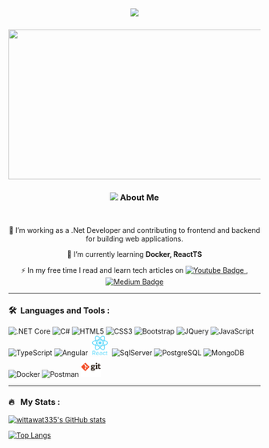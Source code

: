 <h1 align="center">
    <img src="https://readme-typing-svg.herokuapp.com/?font=Righteous&size=35&center=true&vCenter=true&width=500&height=70&duration=4000&lines=Hi!+👋;+I'm+Wittawat+Fuangfu;" />
</h1>
<p align="center"><img src="https://media.giphy.com/media/dWesBcTLavkZuG35MI/giphy.gif" width="600" height="300"  /></p>

<h3 align="center"><img src="https://media.giphy.com/media/RbDKaczqWovIugyJmW/giphy.gif" width="30">&nbsp;About Me</h3>

<br/>

<div align="center">

 🔭 I’m working as a .Net Developer and contributing to frontend and backend for building web applications.
 
 🌱 I’m currently learning **Docker, ReactTS**

 ⚡ In my free time I read and learn tech articles on <a href="https://www.youtube.com/channel/UCeKE6wQHTt5JpS9_RsH4hrg" target="_blank">
    <img src="https://img.shields.io/badge/YouTube-red?style=for-the-badge&logo=youtube&logoColor=white" alt="Youtube Badge"/>
  </a> ,<a href="https://medium.com" target="_blank">
    <img src="https://img.shields.io/badge/Medium-%23000000?style=for-the-badge&logo=medium&link=https%3A%2F%2Fmedium.com%2F" alt="Medium Badge"/>
  </a>
</div>


---

### 🛠 &nbsp;Languages and Tools :
<p align="left">
<img src="https://github.com/dotnet/docs/blob/cb475ed45f881e9462e34764480d3b0ebce85e91/docs/images/hub/netcore.svg" width="40" height="40" title=".Net Core" alt=".NET Core"/>
<img src="https://raw.githubusercontent.com/danielcranney/readme-generator/main/public/icons/skills/csharp-colored.svg" width="40" height="40" title="C#" alt="C#" />
<img src="https://raw.githubusercontent.com/danielcranney/readme-generator/main/public/icons/skills/html5-colored.svg" width="40" height="40" title="HTML5" alt="HTML5" />
<img src="https://raw.githubusercontent.com/danielcranney/readme-generator/main/public/icons/skills/css3-colored.svg" width="40" height="40" title="CSS3" alt="CSS3" />
<img src="https://raw.githubusercontent.com/danielcranney/readme-generator/main/public/icons/skills/bootstrap-colored.svg" width="40" height="40" title="Bootstrap" alt="Bootstrap" />
<img src="https://raw.githubusercontent.com/danielcranney/readme-generator/main/public/icons/skills/jquery-colored.svg" width="40" height="40" alt="JQuery" title="JQuery"/>
<img src="https://raw.githubusercontent.com/danielcranney/readme-generator/main/public/icons/skills/javascript-colored.svg" width="40" height="40" alt="JavaScript" title="JavaScript"/>
<img src="https://raw.githubusercontent.com/danielcranney/readme-generator/main/public/icons/skills/typescript-colored.svg" width="40" height="40" alt="TypeScript" title="TypeScript"/>
<img src="https://raw.githubusercontent.com/danielcranney/readme-generator/main/public/icons/skills/angularjs-colored.svg" width="40" height="40" alt="Angular" title="Angular"/>
<img src="https://github.com/devicons/devicon/blob/master/icons/react/react-original-wordmark.svg" width="40" height="40" title="React" alt="React" />    
<img src="https://gist.githubusercontent.com/Eduardokopp/9e7872ba3ca293ee1e71362dc5edbb4f/raw/047773d458f688e485a26f6b9b0594457148cbdf/sql-server-icon.svg" width="40" height="40" title="SqlServer" alt="SqlServer" />   
<img src="https://raw.githubusercontent.com/danielcranney/readme-generator/main/public/icons/skills/postgresql-colored.svg" width="40" height="40" alt="PostgreSQL" title="PostgreSQL"/>
<img src="https://raw.githubusercontent.com/danielcranney/readme-generator/main/public/icons/skills/mongodb-colored.svg" width="40" height="40" alt="MongoDB" title="MongoDB"/>
<img src="https://raw.githubusercontent.com/danielcranney/readme-generator/main/public/icons/skills/docker-colored.svg" width="40" height="40" alt="Docker" title="Docker"/>
<img src="https://www.vectorlogo.zone/logos/getpostman/getpostman-icon.svg" title="Postman" alt="Postman" width="40" height="40"/>
<img src="https://github.com/devicons/devicon/blob/master/icons/git/git-original-wordmark.svg" title="Git" **alt="Git" width="40" height="40"/>&nbsp;
</p>

---

### 🔥 &nbsp; My Stats :
<a href="http://www.github.com/wittawat335"><img src="https://github-readme-stats.vercel.app/api?username=wittawat335&show_icons=true&hide=&count_private=true&title_color=0891b2&text_color=ffffff&icon_color=0891b2&bg_color=1c1917&hide_border=true&show_icons=true" alt="wittawat335's GitHub stats" /></a>

[![Top Langs](https://github-readme-stats.vercel.app/api/top-langs/?username=wittawat335&layout=compact&theme=vision-friendly-dark)](https://github.com/anuraghazra/github-readme-stats)
